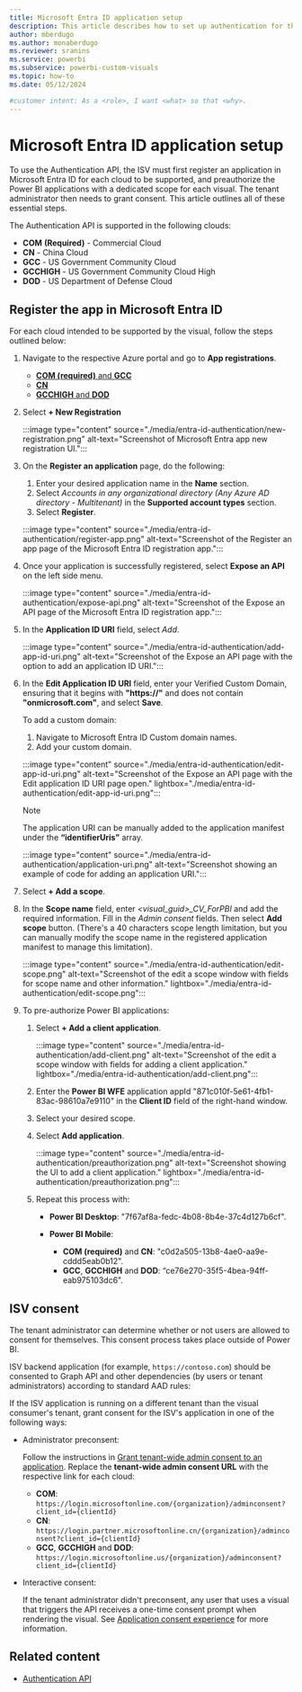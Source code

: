 ```yaml
---
title: Microsoft Entra ID application setup
description: This article describes how to set up authentication for third party ISVs in Microsoft Entra for single sign-in users.
author: mberdugo
ms.author: monaberdugo
ms.reviewer: sranins
ms.service: powerbi
ms.subservice: powerbi-custom-visuals
ms.topic: how-to
ms.date: 05/12/2024

#customer intent: As a <role>, I want <what> so that <why>.
---
```


# Microsoft Entra ID application setup

To use the Authentication API, the ISV must first register an application in Microsoft Entra ID for each cloud to be supported, and preauthorize the Power BI applications with a dedicated scope for each visual. The tenant administrator then needs to grant consent. This article outlines all of these essential steps.

The Authentication API is supported in the following clouds:

* **COM** **(Required)** - Commercial Cloud 
* **CN** - China Cloud
* **GCC** - US Government Community Cloud
* **GCCHIGH** - US Government Community Cloud High
* **DOD** - US Department of Defense Cloud

## Register the app in Microsoft Entra ID

For each cloud intended to be supported by the visual, follow the steps outlined below:

1. Navigate to the respective Azure portal and go to **App registrations**.

    * [**COM (required)** and **GCC**](https://portal.azure.com/)
    * [**CN**](https://portal.azure.cn/)
    * [**GCCHIGH** and **DOD**](https://portal.azure.us/)

1. Select **+ New Registration**

   :::image type="content" source="./media/entra-id-authentication/new-registration.png" alt-text="Screenshot of Microsoft Entra app new registration UI.":::

1. On the **Register an application** page, do the following:
   1. Enter your desired application name in the **Name** section.
   1. Select *Accounts in any organizational directory (Any Azure AD directory - Multitenant)* in the **Supported account types** section.
   1. Select **Register**.

   :::image type="content" source="./media/entra-id-authentication/register-app.png" alt-text="Screenshot of the Register an app page of the Microsoft Entra ID registration app.":::

1. Once your application is successfully registered, select **Expose an API** on the left side menu.

    :::image type="content" source="./media/entra-id-authentication/expose-api.png" alt-text="Screenshot of the Expose an API page of the Microsoft Entra ID registration app.":::

1. In the **Application ID URI** field, select *Add*.

    :::image type="content" source="./media/entra-id-authentication/add-app-id-uri.png" alt-text="Screenshot of the Expose an API page with the option to add an application ID URI.":::

1. In the **Edit Application ID URI** field, enter your Verified Custom Domain, ensuring that it begins with **"https://"** and does not contain **"onmicrosoft.com"**, and select **Save**.

   To add a custom domain:

   1. Navigate to Microsoft Entra ID Custom domain names.
   1. Add your custom domain.

    :::image type="content" source="./media/entra-id-authentication/edit-app-id-uri.png" alt-text="Screenshot of the Expose an API page with the Edit application ID URI page open." lightbox="./media/entra-id-authentication/edit-app-id-uri.png":::

    > [!NOTE]
    > The application URI can be manually added to the application manifest under the **“identifierUris”** array.
    >
    > :::image type="content" source="./media/entra-id-authentication/application-uri.png" alt-text="Screenshot showing an example of code for adding an application URI.":::

1. Select **+ Add a scope**.

1. In the **Scope name** field, enter *<visual_guid>_CV_ForPBI* and add the required information. Fill in the *Admin consent* fields. Then select **Add scope** button. (There's a 40 characters scope length limitation, but you can  manually modify the scope name in the registered application manifest to manage this limitation).

    :::image type="content" source="./media/entra-id-authentication/edit-scope.png" alt-text="Screenshot of the edit a scope window with fields for scope name and other information." lightbox="./media/entra-id-authentication/edit-scope.png":::

1. To pre-authorize Power BI applications:

   1. Select **+ Add a client application**.

      :::image type="content" source="./media/entra-id-authentication/add-client.png" alt-text="Screenshot of the edit a scope window with fields for adding a client application." lightbox="./media/entra-id-authentication/add-client.png":::

   1. Enter the **Power BI WFE** application appId "871c010f-5e61-4fb1-83ac-98610a7e9110" in the **Client ID** field of the right-hand window.
   1. Select your desired scope.
   1. Select **Add application**.

      :::image type="content" source="./media/entra-id-authentication/preauthorization.png" alt-text="Screenshot showing the UI to add a client application." lightbox="./media/entra-id-authentication/preauthorization.png":::

   1. Repeat this process with:

      * **Power BI Desktop**: "7f67af8a-fedc-4b08-8b4e-37c4d127b6cf".
      * **Power BI Mobile**:

          * **COM (required)** and **CN**: "c0d2a505-13b8-4ae0-aa9e-cddd5eab0b12".
          * **GCC**, **GCCHIGH** and **DOD**: “ce76e270-35f5-4bea-94ff-eab975103dc6".

## ISV consent

The tenant administrator can determine whether or not users are allowed to consent for themselves. This consent process takes place outside of Power BI.

ISV backend application (for example, `https://contoso.com`) should be consented to Graph API and other dependencies (by users or tenant administrators) according to standard AAD rules:

If the ISV application is running on a different tenant than the visual consumer's tenant, grant consent for the ISV's application in one of the following ways:

* Administrator preconsent:

  Follow the instructions in [Grant tenant-wide admin consent to an application](/entra/identity/enterprise-apps/grant-admin-consent). Replace the **tenant-wide admin consent URL** with the respective link for each cloud:

  * **COM**: `https://login.microsoftonline.com/{organization}/adminconsent?client_id={clientId}`
  * **CN**: `https://login.partner.microsoftonline.cn/{organization}/adminconsent?client_id={clientId}`
  * **GCC**, **GCCHIGH** and **DOD**: `https://login.microsoftonline.us/{organization}/adminconsent?client_id={clientId}`

* Interactive consent:

  If the tenant administrator didn't preconsent, any user that uses a visual that triggers the API receives a one-time consent prompt when rendering the visual. See [Application consent experience](/entra/identity-platform/application-consent-experience) for more information.

## Related content

* [Authentication API](./authentication-api.md)
